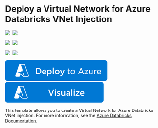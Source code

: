 # Deploy a Virtual Network for Azure Databricks VNet Injection

<IMG SRC="https://azurequickstartsservice.blob.core.windows.net/badges/101-databricks-vnet-for-vnet-injection/PublicLastTestDate.svg" />&nbsp;
<IMG SRC="https://azurequickstartsservice.blob.core.windows.net/badges/101-databricks-vnet-for-vnet-injection/PublicDeployment.svg" />&nbsp;

<IMG SRC="https://azurequickstartsservice.blob.core.windows.net/badges/101-databricks-vnet-for-vnet-injection/FairfaxLastTestDate.svg" />&nbsp;
<IMG SRC="https://azurequickstartsservice.blob.core.windows.net/badges/101-databricks-vnet-for-vnet-injection/FairfaxDeployment.svg" />&nbsp;

<IMG SRC="https://azurequickstartsservice.blob.core.windows.net/badges/101-databricks-vnet-for-vnet-injection/BestPracticeResult.svg" />&nbsp;
<IMG SRC="https://azurequickstartsservice.blob.core.windows.net/badges/101-databricks-vnet-for-vnet-injection/CredScanResult.svg" />&nbsp;

<a href="https://portal.azure.com/#create/Microsoft.Template/uri/https%3A%2F%2Fraw.githubusercontent.com%2FAzure%2Fazure-quickstart-templates%2Fmaster%2F101-databricks-vnet-for-vnet-injection%2Fazuredeploy.json" target="_blank">
    <img src="https://raw.githubusercontent.com/Azure/azure-quickstart-templates/master/1-CONTRIBUTION-GUIDE/images/deploytoazure.svg"/>
</a>
<a href="http://armviz.io/#/?load=https%3A%2F%2Fraw.githubusercontent.com%2FAzure%2Fazure-quickstart-templates%2Fmaster%2F101-databricks-vnet-for-vnet-injection%2Fazuredeploy.json" target="_blank">
    <img src="https://raw.githubusercontent.com/Azure/azure-quickstart-templates/master/1-CONTRIBUTION-GUIDE/images/visualizebutton.svg"/>
</a>

This template allows you to create a Virtual Network for Azure Databricks VNet injection.
For more information, see the <a href="https://docs.microsoft.com/en-us/azure/azure-databricks/">Azure Databricks Documentation</a>.

